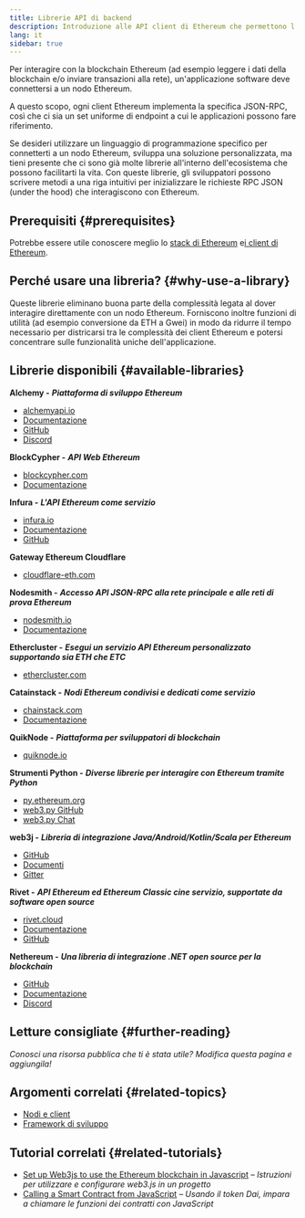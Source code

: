 ```yaml
---
title: Librerie API di backend
description: Introduzione alle API client di Ethereum che permettono l'interazione tra un'applicazione con la blockchain.
lang: it
sidebar: true
---
```


Per interagire con la blockchain Ethereum (ad esempio leggere i dati della blockchain e/o inviare transazioni alla rete), un'applicazione software deve connettersi a un nodo Ethereum.

A questo scopo, ogni client Ethereum implementa la specifica JSON-RPC, così che ci sia un set uniforme di endpoint a cui le applicazioni possono fare riferimento.

Se desideri utilizzare un linguaggio di programmazione specifico per connetterti a un nodo Ethereum, sviluppa una soluzione personalizzata, ma tieni presente che ci sono già molte librerie all'interno dell'ecosistema che possono facilitarti la vita. Con queste librerie, gli sviluppatori possono scrivere metodi a una riga intuitivi per inizializzare le richieste RPC JSON (under the hood) che interagiscono con Ethereum.

## Prerequisiti {#prerequisites}

Potrebbe essere utile conoscere meglio lo [stack di Ethereum](/developers/docs/ethereum-stack/) e[i client di Ethereum](/docs/nodes-and-clients/).

## Perché usare una libreria? {#why-use-a-library}

Queste librerie eliminano buona parte della complessità legata al dover interagire direttamente con un nodo Ethereum. Forniscono inoltre funzioni di utilità (ad esempio conversione da ETH a Gwei) in modo da ridurre il tempo necessario per districarsi tra le complessità dei client Ethereum e potersi concentrare sulle funzionalità uniche dell'applicazione.

## Librerie disponibili {#available-libraries}

**Alchemy -** **_Piattaforma di sviluppo Ethereum_**

- [alchemyapi.io](https://alchemyapi.io)
- [Documentazione](https://docs.alchemyapi.io/)
- [GitHub](https://github.com/alchemyplatform)
- [Discord](https://discord.gg/kwqVnrA)

**BlockCypher -** **_API Web Ethereum_**

- [blockcypher.com](https://www.blockcypher.com/)
- [Documentazione](https://www.blockcypher.com/dev/ethereum/)

**Infura -** **_L'API Ethereum come servizio_**

- [infura.io](https://infura.io)
- [Documentazione](https://infura.io/docs)
- [GitHub](https://github.com/INFURA)

**Gateway Ethereum Cloudflare**

- [cloudflare-eth.com](https://cloudflare-eth.com)

**Nodesmith -** **_Accesso API JSON-RPC alla rete principale e alle reti di prova Ethereum_**

- [nodesmith.io](https://nodesmith.io/network/ethereum/)
- [Documentazione](https://nodesmith.io/docs/#/ethereum/apiRef)

**Ethercluster -** **_Esegui un servizio API Ethereum personalizzato supportando sia ETH che ETC_**

- [ethercluster.com](https://www.ethercluster.com/)

**Catainstack -** **_Nodi Ethereum condivisi e dedicati come servizio_**

- [chainstack.com](https://chainstack.com)
- [Documentazione](https://docs.chainstack.com)

**QuikNode -** **_Piattaforma per sviluppatori di blockchain_**

- [quiknode.io](https://quiknode.io)

**Strumenti Python -** **_Diverse librerie per interagire con Ethereum tramite Python_**

- [py.ethereum.org](http://python.ethereum.org/)
- [web3.py GitHub](https://github.com/ethereum/web3.py)
- [web3.py Chat](https://gitter.im/ethereum/web3.py)

**web3j -** **_Libreria di integrazione Java/Android/Kotlin/Scala per Ethereum_**

- [GitHub](https://github.com/web3j/web3j)
- [Documenti](https://docs.web3j.io/)
- [Gitter](https://gitter.im/web3j/web3j)

**Rivet -** **_API Ethereum ed Ethereum Classic cine servizio, supportate da software open source_**

- [rivet.cloud](https://rivet.cloud)
- [Documentazione](https://rivet.cloud/docs/)
- [GitHub](https://github.com/openrelayxyz/ethercattle-deployment)

**Nethereum -** **_Una libreria di integrazione .NET open source per la blockchain_**

- [GitHub](https://github.com/Nethereum/Nethereum)
- [Documentazione](http://docs.nethereum.com/en/latest/)
- [Discord](https://discord.com/invite/jQPrR58FxX)

## Letture consigliate {#further-reading}

_Conosci una risorsa pubblica che ti è stata utile? Modifica questa pagina e aggiungila!_

## Argomenti correlati {#related-topics}

- [Nodi e client](/developers/docs/nodes-and-clients/)
- [Framework di sviluppo](/developers/docs/frameworks/)

## Tutorial correlati {#related-tutorials}

- [Set up Web3js to use the Ethereum blockchain in Javascript](/developers/tutorials/set-up-web3js-to-use-ethereum-in-javascript/) _– Istruzioni per utilizzare e configurare web3.js in un progetto_
- [Calling a Smart Contract from JavaScript](/developers/tutorials/calling-a-smart-contract-from-javascript/) _– Usando il token Dai, impara a chiamare le funzioni dei contratti con JavaScript_
